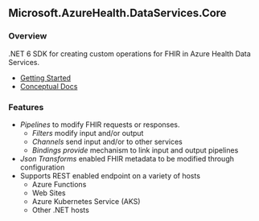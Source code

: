 ## Microsoft.AzureHealth.DataServices.Core

### Overview
.NET 6 SDK for creating custom operations for FHIR in Azure Health Data Services.
- [Getting Started](https://github.com/Azure/health-data-services-sdk#getting-started)
- [Conceptual Docs](https://github.com/Azure/health-data-services-sdk/blob/main/docs/concepts.md)

### Features
- *Pipelines* to modify FHIR requests or responses.
  - *Filters* modify input and/or output
  - *Channels* send input and/or to other services
  - *Bindings provide* mechanism to link input and output pipelines
- *Json Transforms* enabled FHIR metadata to be modified through configuration
- Supports REST enabled endpoint on a variety of hosts
  - Azure Functions
  - Web Sites
  - Azure Kubernetes Service (AKS)
  - Other .NET hosts